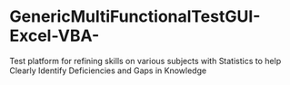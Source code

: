 # GenericMultiFunctionalTestGUI-Excel-VBA-
Test platform for refining skills on various subjects with Statistics to help Clearly Identify Deficiencies  and Gaps in Knowledge
